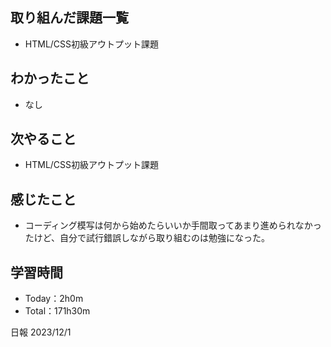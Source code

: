 ## 取り組んだ課題一覧
- HTML/CSS初級アウトプット課題

## わかったこと
- なし
  
## 次やること
- HTML/CSS初級アウトプット課題

## 感じたこと
- コーディング模写は何から始めたらいいか手間取ってあまり進められなかったけど、自分で試行錯誤しながら取り組むのは勉強になった。

## 学習時間
- Today：2h0m
- Total：171h30m

日報 2023/12/1

